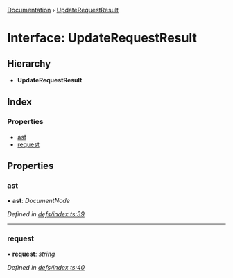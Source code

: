 [Documentation](../README.md) › [UpdateRequestResult](updaterequestresult.md)

# Interface: UpdateRequestResult

## Hierarchy

* **UpdateRequestResult**

## Index

### Properties

* [ast](updaterequestresult.md#ast)
* [request](updaterequestresult.md#request)

## Properties

###  ast

• **ast**: *DocumentNode*

*Defined in [defs/index.ts:39](https://github.com/badbatch/graphql-box/blob/7a747f5/packages/request-parser/src/defs/index.ts#L39)*

___

###  request

• **request**: *string*

*Defined in [defs/index.ts:40](https://github.com/badbatch/graphql-box/blob/7a747f5/packages/request-parser/src/defs/index.ts#L40)*
